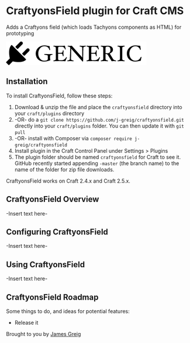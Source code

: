 # CraftyonsField plugin for Craft CMS

Adds a Craftyons field (which loads Tachyons components as HTML) for prototyping

![Screenshot](resources/screenshots/plugin_logo.png)

## Installation

To install CraftyonsField, follow these steps:

1. Download & unzip the file and place the `craftyonsfield` directory into your `craft/plugins` directory
2.  -OR- do a `git clone https://github.com/j-greig/craftyonsfield.git` directly into your `craft/plugins` folder.  You can then update it with `git pull`
3.  -OR- install with Composer via `composer require j-greig/craftyonsfield`
4. Install plugin in the Craft Control Panel under Settings > Plugins
5. The plugin folder should be named `craftyonsfield` for Craft to see it.  GitHub recently started appending `-master` (the branch name) to the name of the folder for zip file downloads.

CraftyonsField works on Craft 2.4.x and Craft 2.5.x.

## CraftyonsField Overview

-Insert text here-

## Configuring CraftyonsField

-Insert text here-

## Using CraftyonsField

-Insert text here-

## CraftyonsField Roadmap

Some things to do, and ideas for potential features:

* Release it

Brought to you by [James Greig](https://www.greig.cc)

